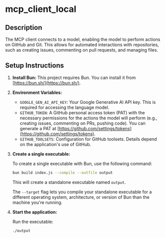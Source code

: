 # mcp_client_local

## Description

The MCP client connects to a model, enabling the model to perform actions on GitHub and Git. This allows for automated interactions with repositories, such as creating issues, commenting on pull requests, and managing files.

## Setup Instructions

1.  **Install Bun:** This project requires Bun. You can install it from [https://bun.sh/](https://bun.sh/).

2.  **Environment Variables:**

    *   `GOOGLE_GEN_AI_API_KEY`: Your Google Generative AI API key. This is required for accessing the language model.
    *   `GITHUB_TOKEN`: A GitHub personal access token (PAT) with the necessary permissions for the actions the model will perform (e.g., creating issues, commenting on PRs, pushing code). You can generate a PAT at [https://github.com/settings/tokens](https://github.com/settings/tokens).
    *   `GITHUB_TOOLSETS`: Configuration for GitHub toolsets. Details depend on the application's use of GitHub.

3.  **Create a single executable:**

    To create a single executable with Bun, use the following command:

    ```bash
    bun build index.js --compile --outfile output
    ```

    This will create a standalone executable named `output`.

    The `--target` flag lets you compile your standalone executable for a different operating system, architecture, or version of Bun than the machine you're running.

4.  **Start the application:**

    Run the executable:

    ```bash
    ./output
    ```